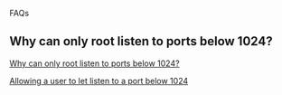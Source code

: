 FAQs

## Why can only root listen to ports below 1024?

[Why can only root listen to ports below 1024?](https://www.staldal.nu/tech/2007/10/31/why-can-only-root-listen-to-ports-below-1024/)

[Allowing a user to let listen to a port below 1024](https://unix.stackexchange.com/questions/10735/allowing-a-user-to-let-listen-to-a-port-below-1024)
